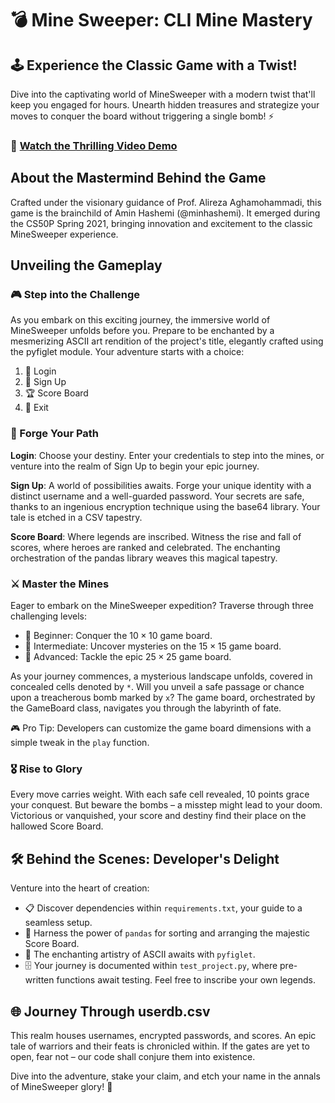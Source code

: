 # 💣 Mine Sweeper: CLI Mine Mastery
## 🕹️ Experience the Classic Game with a Twist!

Dive into the captivating world of MineSweeper with a modern twist that'll keep you engaged for hours. Unearth hidden treasures and strategize your moves to conquer the board without triggering a single bomb! ⚡️

### 🔗 [Watch the Thrilling Video Demo](https://youtu.be/ppbeVFmIp8U)

## About the Mastermind Behind the Game

Crafted under the visionary guidance of Prof. Alireza Aghamohammadi, this game is the brainchild of Amin Hashemi (@minhashemi). It emerged during the CS50P Spring 2021, bringing innovation and excitement to the classic MineSweeper experience.

## Unveiling the Gameplay

### 🎮 Step into the Challenge

As you embark on this exciting journey, the immersive world of MineSweeper unfolds before you. Prepare to be enchanted by a mesmerizing ASCII art rendition of the project's title, elegantly crafted using the pyfiglet module. Your adventure starts with a choice:

1. 🔑 Login
2. 📝 Sign Up
3. 🏆 Score Board
4. 🚪 Exit

### 🔐 Forge Your Path

**Login**: Choose your destiny. Enter your credentials to step into the mines, or venture into the realm of Sign Up to begin your epic journey.

**Sign Up**: A world of possibilities awaits. Forge your unique identity with a distinct username and a well-guarded password. Your secrets are safe, thanks to an ingenious encryption technique using the base64 library. Your tale is etched in a CSV tapestry.

**Score Board**: Where legends are inscribed. Witness the rise and fall of scores, where heroes are ranked and celebrated. The enchanting orchestration of the pandas library weaves this magical tapestry.

### ⚔️ Master the Mines

Eager to embark on the MineSweeper expedition? Traverse through three challenging levels:

- 🌟 Beginner: Conquer the $10\times10$ game board.
- 🌠 Intermediate: Uncover mysteries on the $15\times15$ game board.
- 🌌 Advanced: Tackle the epic $25\times25$ game board.

As your journey commences, a mysterious landscape unfolds, covered in concealed cells denoted by `*`. Will you unveil a safe passage or chance upon a treacherous bomb marked by `x`? The game board, orchestrated by the GameBoard class, navigates you through the labyrinth of fate.

🎮 Pro Tip: Developers can customize the game board dimensions with a simple tweak in the `play` function.

### 🎖️ Rise to Glory

Every move carries weight. With each safe cell revealed, 10 points grace your conquest. But beware the bombs – a misstep might lead to your doom. Victorious or vanquished, your score and destiny find their place on the hallowed Score Board.

## 🛠️ Behind the Scenes: Developer's Delight

Venture into the heart of creation:

- 📋 Discover dependencies within `requirements.txt`, your guide to a seamless setup.
- 🌟 Harness the power of `pandas` for sorting and arranging the majestic Score Board.
- 🎨 The enchanting artistry of ASCII awaits with `pyfiglet`.
- 🗄️ Your journey is documented within `test_project.py`, where pre-written functions await testing. Feel free to inscribe your own legends.

## 🌐 Journey Through userdb.csv

This realm houses usernames, encrypted passwords, and scores. An epic tale of warriors and their feats is chronicled within. If the gates are yet to open, fear not – our code shall conjure them into existence.

Dive into the adventure, stake your claim, and etch your name in the annals of MineSweeper glory! 🚀
